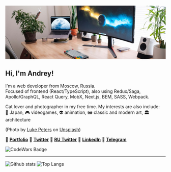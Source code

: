 ![Header](./setup.jpg)

## Hi, I'm Andrey!

I'm a web developer from Moscow, Russia.    
Focused of frontend (React/TypeScript), also using Redux/Saga, Apollo/GraphQL, React Query, MobX, Next.js, BEM, SASS, Webpack.

Cat lover and photographer in my free time. My interests are also include:  
🏯 Japan, 🎮 videogames, 👽 animation, 🖼 classic and modern art, 🏛 architecture

(Photo by <a href="https://unsplash.com/@lukepeters?utm_source=unsplash&amp;utm_medium=referral&amp;utm_content=creditCopyText">Luke Peters</a> on <a href="https://unsplash.com/s/photos/monitors?utm_source=unsplash&amp;utm_medium=referral&amp;utm_content=creditCopyText">Unsplash</a>)

💠 [**Portfolio**](https://catlogic.ru/) 💠 [**Twitter**](https://twitter.com/cat__logic) 💠 [**RU Twitter**](https://twitter.com/cat__logic_ru) 💠 [**LinkedIn**](https://www.linkedin.com/in/catlogic/) 💠 [**Telegram**](https://t.me/catlogic)

![CodeWars Badge](https://www.codewars.com/users/cat__logic/badges/small)

---
![Github stats](https://github-readme-stats.vercel.app/api?username=cat-street&show_icons=true&hide=issues&hide_rank=true&count_private=true&theme=vue&disable_animations=true) ![Top Langs](https://github-readme-stats.vercel.app/api/top-langs/?username=cat-street&layout=compact&exclude_repo=100DaysOfCode,cl-001-calculator,mesto)
